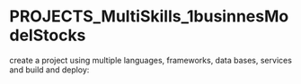 # PROJECTS_MultiSkills_1businnesModelStocks
create a project using multiple languages, frameworks, data bases, services and build and deploy: 
